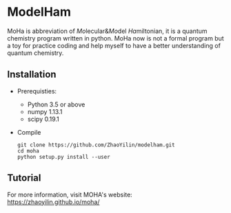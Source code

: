ModelHam
==================================

MoHa is abbreviation of *Mo*lecular&*Mo*del *Ha*miltonian, it is a quantum chemistry program written in python. MoHa now is
not a formal program but a toy for practice coding and help myself to have a better understanding of quantum chemistry.


Installation
------------

* Prerequisties:

  - Python 3.5 or above
  - numpy 1.13.1 
  - scipy 0.19.1  

* Compile

      git clone https://github.com/ZhaoYilin/modelham.git
      cd moha
      python setup.py install --user
  
  
Tutorial
--------

For more information, visit MOHA's website: https://zhaoyilin.github.io/moha/
